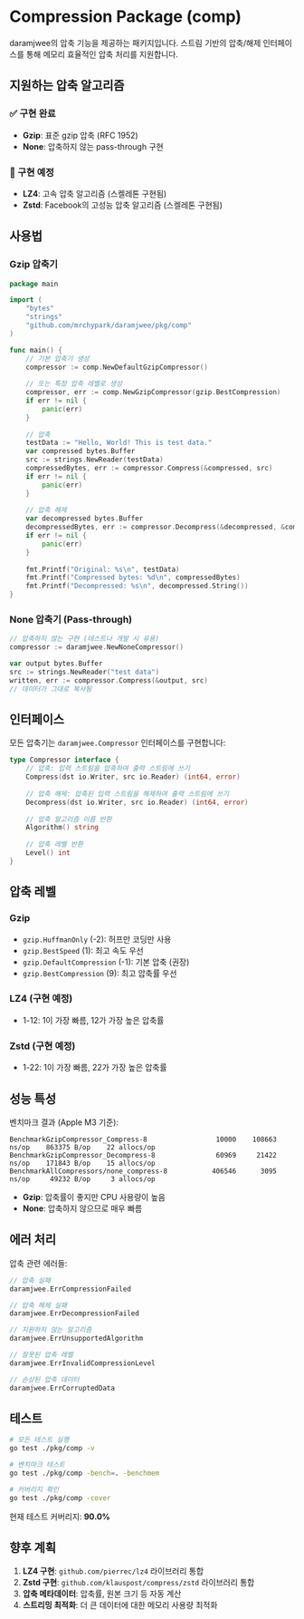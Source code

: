 # Compression Package (comp)

daramjwee의 압축 기능을 제공하는 패키지입니다. 스트림 기반의 압축/해제 인터페이스를 통해 메모리 효율적인 압축 처리를 지원합니다.

## 지원하는 압축 알고리즘

### ✅ 구현 완료
- **Gzip**: 표준 gzip 압축 (RFC 1952)
- **None**: 압축하지 않는 pass-through 구현

### 🚧 구현 예정
- **LZ4**: 고속 압축 알고리즘 (스켈레톤 구현됨)
- **Zstd**: Facebook의 고성능 압축 알고리즘 (스켈레톤 구현됨)

## 사용법

### Gzip 압축기

```go
package main

import (
    "bytes"
    "strings"
    "github.com/mrchypark/daramjwee/pkg/comp"
)

func main() {
    // 기본 압축기 생성
    compressor := comp.NewDefaultGzipCompressor()
    
    // 또는 특정 압축 레벨로 생성
    compressor, err := comp.NewGzipCompressor(gzip.BestCompression)
    if err != nil {
        panic(err)
    }
    
    // 압축
    testData := "Hello, World! This is test data."
    var compressed bytes.Buffer
    src := strings.NewReader(testData)
    compressedBytes, err := compressor.Compress(&compressed, src)
    if err != nil {
        panic(err)
    }
    
    // 압축 해제
    var decompressed bytes.Buffer
    decompressedBytes, err := compressor.Decompress(&decompressed, &compressed)
    if err != nil {
        panic(err)
    }
    
    fmt.Printf("Original: %s\n", testData)
    fmt.Printf("Compressed bytes: %d\n", compressedBytes)
    fmt.Printf("Decompressed: %s\n", decompressed.String())
}
```

### None 압축기 (Pass-through)

```go
// 압축하지 않는 구현 (테스트나 개발 시 유용)
compressor := daramjwee.NewNoneCompressor()

var output bytes.Buffer
src := strings.NewReader("test data")
written, err := compressor.Compress(&output, src)
// 데이터가 그대로 복사됨
```

## 인터페이스

모든 압축기는 `daramjwee.Compressor` 인터페이스를 구현합니다:

```go
type Compressor interface {
    // 압축: 입력 스트림을 압축하여 출력 스트림에 쓰기
    Compress(dst io.Writer, src io.Reader) (int64, error)
    
    // 압축 해제: 압축된 입력 스트림을 해제하여 출력 스트림에 쓰기
    Decompress(dst io.Writer, src io.Reader) (int64, error)
    
    // 압축 알고리즘 이름 반환
    Algorithm() string
    
    // 압축 레벨 반환
    Level() int
}
```

## 압축 레벨

### Gzip
- `gzip.HuffmanOnly` (-2): 허프만 코딩만 사용
- `gzip.BestSpeed` (1): 최고 속도 우선
- `gzip.DefaultCompression` (-1): 기본 압축 (권장)
- `gzip.BestCompression` (9): 최고 압축률 우선

### LZ4 (구현 예정)
- 1-12: 1이 가장 빠름, 12가 가장 높은 압축률

### Zstd (구현 예정)
- 1-22: 1이 가장 빠름, 22가 가장 높은 압축률

## 성능 특성

벤치마크 결과 (Apple M3 기준):

```
BenchmarkGzipCompressor_Compress-8                 10000    108663 ns/op    863375 B/op    22 allocs/op
BenchmarkGzipCompressor_Decompress-8               60969     21422 ns/op    171843 B/op    15 allocs/op
BenchmarkAllCompressors/none_compress-8           406546      3095 ns/op     49232 B/op     3 allocs/op
```

- **Gzip**: 압축률이 좋지만 CPU 사용량이 높음
- **None**: 압축하지 않으므로 매우 빠름

## 에러 처리

압축 관련 에러들:

```go
// 압축 실패
daramjwee.ErrCompressionFailed

// 압축 해제 실패
daramjwee.ErrDecompressionFailed

// 지원하지 않는 알고리즘
daramjwee.ErrUnsupportedAlgorithm

// 잘못된 압축 레벨
daramjwee.ErrInvalidCompressionLevel

// 손상된 압축 데이터
daramjwee.ErrCorruptedData
```

## 테스트

```bash
# 모든 테스트 실행
go test ./pkg/comp -v

# 벤치마크 테스트
go test ./pkg/comp -bench=. -benchmem

# 커버리지 확인
go test ./pkg/comp -cover
```

현재 테스트 커버리지: **90.0%**

## 향후 계획

1. **LZ4 구현**: `github.com/pierrec/lz4` 라이브러리 통합
2. **Zstd 구현**: `github.com/klauspost/compress/zstd` 라이브러리 통합
3. **압축 메타데이터**: 압축률, 원본 크기 등 자동 계산
4. **스트리밍 최적화**: 더 큰 데이터에 대한 메모리 사용량 최적화